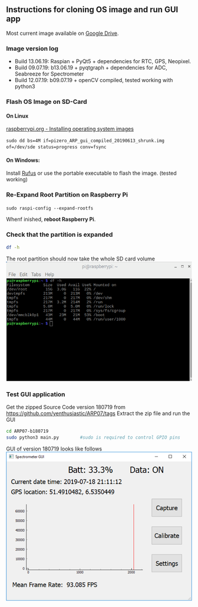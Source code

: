 ## Instructions for cloning OS image and run GUI app
Most current image available on [Google Drive](https://drive.google.com/drive/u/0/folders/1s-zRTGhcLGHEpJTI93D9O8YIeo6DgwfC).

### Image version log
- Build 13.06.19: Raspian + PyQt5 + dependencies for RTC, GPS, Neopixel. 
- Build 09.07.19: b13.06.19 + pyqtgraph + dependencies for ADC, Seabreeze for Spectrometer
- Build 12.07.19: b09.07.19 + openCV compiled, tested working with python3


### Flash OS Image on SD-Card
#### On Linux
[raspberrypi.org - Installing operating system images](https://www.raspberrypi.org/documentation/installation/installing-images/README.md)

`sudo dd bs=4M if=pizero_ARP_gui_compiled_20190613_shrunk.img of=/dev/sde status=progress conv=fsync`
#### On Windows:
Install [Rufus](https://rufus.ie/) or use the portable executable to flash the image. (tested working)

###  Re-Expand Root Partition on Raspberry Pi 

`sudo raspi-config --expand-rootfs`

Whenf inished, **reboot Raspberry Pi**.

### Check that the partition is expanded
```bash
df -h
```
The root partition should now take the whole SD card volume
![fs screenshot](../media/fs_screencap.png)

### Test GUI application
Get the zipped Source Code version 180719 from https://github.com/yenthusiastic/ARP07/tags
Extract the zip file and run the GUI
```bash
cd ARP07-b180719
sudo python3 main.py        #sudo is required to control GPIO pins
```
GUI of version 180719 looks like follows
![GUI screenshot](../media/GUI_180719_1.PNG)

